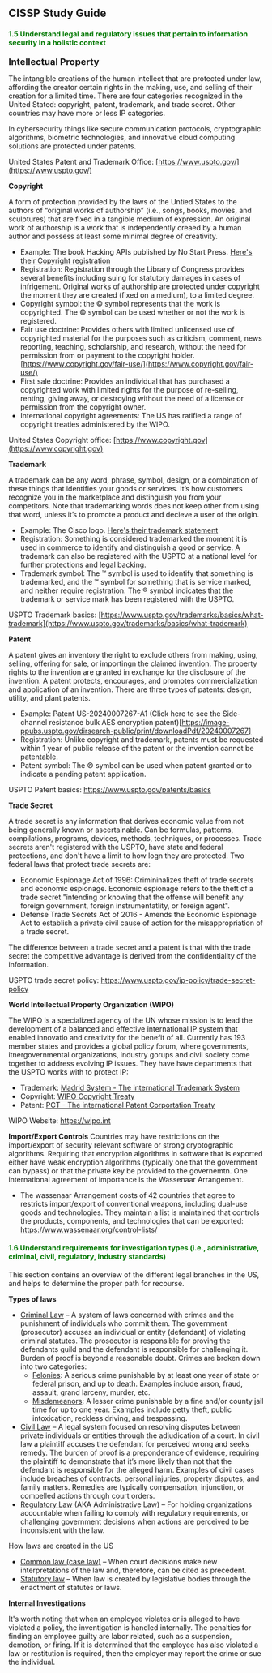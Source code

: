 ## CISSP Study Guide



#### <font color="#007800"><b>1.5 Understand legal and regulatory issues that pertain to information security in a holistic context </b></font>

<span style="font-size: 18px; font-weight:bold;"> Intellectual Property </span>

The intangible creations of the human intellect that are protected under law, affording the creator certain rights in the making, use, and selling of their creation for a limited time. There are four categories recognized in the United Stated: copyright, patent, trademark, and trade secret. Other countries may have more or less IP categories.

In cybersecurity things like secure communication protocols, cryptographic algorithms, biometric technologies, and innovative cloud computing solutions are protected under patents. 

United States Patent and Trademark Office: [https://www.uspto.gov/](https://www.uspto.gov/)


**Copyright**

A form of protection provided by the laws of the Untied States to the authors of “original works of authorship” (i.e., songs, books, movies, and sculptures) that are fixed in a tangible medium of expression. An original work of authorship is a work that is independently creaed by a human author and possess at least some minimal degree of creativity.
- Example: The book Hacking APIs published by No Start Press. [Here's their Copyright registration](https://cocatalog.loc.gov/cgi-bin/Pwebrecon.cgi?v1=16&ti=1,16&Search%5FArg=hacking&Search%5FCode=TALL&CNT=25&PID=ALcoiuXte0L7IXWxpNoBsCPLFEN7&SEQ=20240107212325)
- Registration: Registration through the Library of Congress provides several benefits including suing for statutory damages in cases of infrigement. Original works of authorship are protected under copyright the moment they are created (fixed on a medium), to a limited degree.
- Copyright symbol: the © symbol represents that the work is copyrighted. The © symbol can be used whether or not the work is registered.
- Fair use doctrine: Provides others with limited unlicensed use of copyrighted material for the purposes such as criticism, comment, news reporting, teaching, scholarship, and research, without the need for permission from or payment to the copyright holder. [https://www.copyright.gov/fair-use/](https://www.copyright.gov/fair-use/)
- First sale doctrine: Provides an individual that has purchased a copyrighted work with limited rights for the purpose of re-selling, renting, giving away, or destroying without the need of a license or permission from the copyright owner.
- International copyright agreements: The US has ratified a range of copyright treaties administered by the WIPO.

United States Copyright office: [https://www.copyright.gov](https://www.copyright.gov)

**Trademark**

A trademark can be any word, phrase, symbol, design, or a combination of these things that identifies your goods or services. It’s how customers recognize you in the marketplace and distinguish you from your competitors. Note that trademarking words does not keep other from using that word, unless it’s to promote a product and decieve a user of the origin.
- Example: The Cisco logo. [Here's their trademark statement](https://www.cisco.com/c/dam/en_us/about/ac50/ac47/downloads/logo/trademark.pdf)
- Registration: Something is considered trademarked the moment it is used in commerce to identify and distinguish a good or service. A trademark can also be registered with the USPTO at a national level for further protections and legal backing.
- Trademark symbol: The ™ symbol is used to identify that something is trademarked, and the ℠ symbol for something that is service marked, and neither require registration. The ® symbol indicates that the trademark or service mark has been registered with the USPTO.

USPTO Trademark basics: [https://www.uspto.gov/trademarks/basics/what-trademark](https://www.uspto.gov/trademarks/basics/what-trademark)

**Patent**

A patent gives an inventory the right to exclude others from making, using, selling, offering for sale, or importingn the claimed invention. The property rights to the invention are granted in exchange for the disclosure of the invention. A patent protects, encourages, and promotes commercialization and application of an invention. There are three types of patents: design, utility, and plant patents.
- Example: Patent US-20240007267-A1 (Click here to see the Side-channel resistance bulk AES encryption patent)[https://image-ppubs.uspto.gov/dirsearch-public/print/downloadPdf/20240007267]
- Registration: Unlike copyright and trademark, patents must be requested within 1 year of public release of the patent or the invention cannot be patentable.
- Patent symbol: The ℗ symbol can be used when patent granted or to indicate a pending patent application.

USPTO Patent basics: https://www.uspto.gov/patents/basics

**Trade Secret**

A trade secret is any information that derives economic value from not being generally known or ascertainable. Can be formulas, patterns, compilations, programs, devices, methods, techniques, or processes. Trade secrets aren't registered with the USPTO, have state and federal protections, and don't have a limit to how logn they are protected. Two federal laws that protect trade secrets are:
- Economic Espionage Act of 1996: Crimininalizes theft of trade secrets and economic espionage. Economic espionage refers to the theft of a trade secret "intending or knowing that the offense will benefit any foreign government, foreign instrumentatlity, or foreign agent".
- Defense Trade Secrets Act of 2016 - Amends the Economic Espionage Act to establish a private civil cause of action for the misappropriation of a trade secret.

The difference between a trade secret and a patent is that with the trade secret the competitive advantage is derived from the confidentiality of the information.

USPTO trade secret policy: https://www.uspto.gov/ip-policy/trade-secret-policy

**World Intellectual Property Organization (WIPO)**

The WIPO is a specialized agency of the UN whose mission is to lead the development of a balanced and effective international IP system that enabled innovatio and creativity for the benefit of all. Currently has 193 member states and provides a global policy forum, where governments, itnergovernmental organizations, industry gorups and civil society come together to address evolving IP issues. They have  have departments that the USPTO works with to protect IP:
- Trademark: [Madrid System - The international Trademark System](https://www.wipo.int/madrid/en/)
- Copyright: [WIPO Copyright Treaty](https://www.wipo.int/treaties/en/ip/wct/)
- Patent: [PCT - The international Patent Corportation Treaty](https://www.wipo.int/pct/en/)

WIPO Website: https://wipo.int

**Import/Export Controls**
Countries  may have restrictions on the import/export of security relevant software or strong cryptographic algorithms. Requiring that encryption algorithms in software that is exported either have weak encryption algorithms (typically one that the government can bypass) or that the private key be provided to the governemtn. One international agreement of importance is the Wassenaar Arrangement.
- The wassenaar Arrangement costs of 42 countries that agree to restricts import/export of conventional weapons, including dual-use goods and technologies. They maintain a list is maintained that controls the products, components, and technologies that can be exported: https://www.wassenaar.org/control-lists/



#### <font color="#007800"><b>1.6 Understand requirements for investigation types (i.e., administrative, criminal, civil, regulatory, industry standards) </b></font>
This section contains an overview of the different legal branches in the US, and helps to determine the proper path for recourse.

**Types of laws**
- <u>Criminal Law</u> – A system of laws concerned with crimes and the punishment of individuals who commit them. The government (prosecutor) accuses an individual or entity (defendant) of violating criminal statutes. The prosecutor is responsible for proving the defendants guild and the defendant is responsible for challenging it. Burden of proof is beyond a reasonable doubt. Crimes are broken down into two categories:
    - <u>Felonies</u>: A serious crime punishable by at least one year of state or federal prison, and up to death. Examples include arson, fraud, assault, grand larceny, murder, etc.
    - <u>Misdemeanors</u>: A lesser crime punishable by a fine and/or county jail time for up to one year. Examples include petty theft, public intoxication, reckless driving, and trespassing.
- <u>Civil Law</u> – A legal system focused on resolving disputes between private individuals or entities through the adjudication of a court. In civil law a plaintiff accuses the defendant for perceived wrong and seeks remedy. The burden of proof is a preponderance of evidence, requiring the plaintiff to demonstrate that it’s more likely than not that the defendant is responsible for the alleged harm. Examples of civil cases include breaches of contracts, personal injuries, property disputes, and family matters. Remedies are typically compensation, injunction, or compelled actions through court orders.
- <u>Regulatory Law</u> (AKA Administrative Law) – For holding organizations accountable when failing to comply with regulatory requirements, or challenging government decisions when actions are perceived to be inconsistent with the law.

How laws are created in the US
- <u>Common law (case law)</u> – When court decisions make new interpretations of the law and, therefore, can be cited as precedent.
- <u>Statutory law</u> – When law is created by legislative bodies through the enactment of statutes or laws.

**Internal Investigations**

It's worth noting that when an employee violates or is alleged to have violated a policy, the inventigation is handled internally. The penalties for finding an employee guilty are labor related, such as a suspension, demotion, or firing. If it is determined that the employee has also violated a law or restitution is required, then the employer may report the crime or sue the individual.




















    
